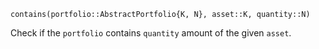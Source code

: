 ```
contains(portfolio::AbstractPortfolio{K, N}, asset::K, quantity::N)
```

Check if the `portfolio` contains `quantity` amount of the given `asset`.

